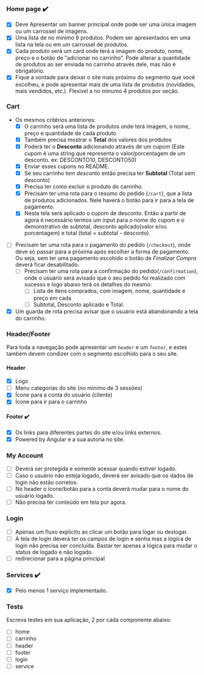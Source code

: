 ### Home page :heavy_check_mark:

- [x] Deve Apresentar um banner principal onde pode ser uma única imagem ou um carrossel de imagens.
- [x] Uma lista de no mínimo 8 produtos. Podem ser apresentados em uma lista na tela ou em um carrossel de produtos.
- [x] Cada produto será um card onde terá a imagem do produto, nome, preço e o botão de "adicionar no carrinho". Pode alterar a quantidade de produtos ao ser enviada no carrinho através dele, mas não é obrigatório.
- [x] Fique a vontade para deixar o site mais próximo do segmento que você escolheu, e pode apresentar mais de uma lista de produtos (novidades, mais vendidos, etc.). Flexivel a no minumo 4 produtos por seção.

### Cart

- Os mesmos critérios anteriores:
  - [x] O carrinho será uma lista de produtos onde terá imagem, o nome, preço e quantidade de cada produto
  - [x] Também precisa mostrar o **Total** dos valores dos produtos
  - [x] Poderá ter o **Desconto** adicionando através de um cupom (Este cupom é uma string que representa o valor/porcentagem de um desconto. ex: DESCONTO10, DESCONTO50)
  - [x] Enviar esses cupons no README.
  - [x] Se seu carrinho tem _desconto_ então precisa ter **Subtotal** (Total sem desconto)
  - [x] Precisa ter como excluir o produto do carrinho.
  - [x] Precisam ter uma rota para o resumo do pedido (`/cart`), que a lista de produtos adicionados. Nele haverá o botão para ir para a tela de pagamento.
  - [x] Nesta tela será aplicado o cupom de desconto. Então a partir de agora é necessário termos um input para o nome do cupom e o demonstrativo de subtotal, desconto aplicado(valor e/ou porcentagem) e total (total = subtotal - desconto).
- [ ] Precisam ter uma rota para o pagamento do pedido (`/checkout`), onde deve só passar para a próxima após escolher a forma de pagamento. Ou seja, sem ter uma pagamento escohido o botão de _Finalizar Compra_ deverá ficar desabilitado.
  - [ ] Precisam ter uma rota para a confirmação do pedido(`/confirmation`), onde o usuário será avisado que o seu pedido foi realizado com sucesso e logo abaixo terá os detalhes do mesmo:
    - [ ] Lista de itens comprados, com imagem, nome, quantidade e preço em cada
    - [ ] Subtotal, Desconto aplicado e Total.
- [x] Um guarda de rota precisa avisar que o usuário está abandonando a tela do carrinho.

### Header/Footer

Para toda a navegação pode apresentar um `header` e um `footer`, e estes também devem condizer com o segmento escolhido para o seu site.

#### Header

- [x] Logo
- [ ] Menu categorias do site (no mínimo de 3 sessões)
- [x] Ícone para a conta do usuário (cliente)
- [x] Ícone para ir para o carrinho

#### Footer :heavy_check_mark:

- [x] Os links para diferentes partes do site e/ou links externos.
- [x] Powered by Angular e a sua autoria no site.

### My Account

- [ ] Deverá ser protegida e somente acessar quando estiver logado.
- [ ] Caso o usuário não esteja logado, deverá ser avisado que os dados de login não estão corretos.
- [ ] No header o ícone/botão para a conta deverá mudar para o nome do usuário logado.
- [ ] Não precisa ter conteúdo em tela por agora.

### Login

- [ ] Apenas um fluxo explicito ao clicar um botão para logar ou deslogar.
- [ ] A tela de login deverá ter os campos de login e senha mas a lógica de login não precisa ser concluída. Bastar ter apenas a lógica para mudar o status de logado e não logado.
- [ ] redirecionar para a página principal

### Services :heavy_check_mark:

- [x] Pelo menos 1 serviço implementado.

### Tests

Escreva testes em sua aplicação, 2 por cada componente abaixo:

- [ ] home
- [ ] carrinho
- [ ] header
- [ ] footer
- [ ] login
- [ ] service
